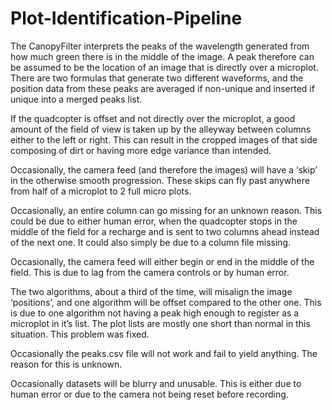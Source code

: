 # Plot-Identification-Pipeline

The CanopyFilter interprets the peaks of the wavelength generated from how much green there is in the middle of the image. A peak therefore can be assumed to be the location of an image that is directly over a microplot. There are two formulas that generate two different waveforms, and the position data from these peaks are averaged if non-unique and inserted if unique into a merged peaks list.

If the quadcopter is offset and not directly over the microplot, a good amount of the field of view is taken up by the alleyway between columns either to the left or right. This can result in the cropped images of that side composing of dirt or having more edge variance than intended.

Occasionally, the camera feed (and therefore the images) will have a ‘skip’ in the otherwise smooth progression. These skips can fly past anywhere from half of a microplot to 2 full micro plots.

Occasionally, an entire column can go missing for an unknown reason. This could be due to either human error, when the quadcopter stops in the middle of the field for a recharge and is sent to two columns ahead instead of the next one. It could also simply be due to a column file missing.

Occasionally, the camera feed will either begin or end in the middle of the field. This is due to lag from the camera controls or by human error.

The two algorithms, about a third of the time, will misalign the image ‘positions’, and one algorithm will be offset compared to the other one. This is due to one algorithm not having a peak high enough to register as a microplot in it’s list. The plot lists are mostly one short than normal in this situation. This problem was fixed.

Occasionally the peaks.csv file will not work and fail to yield anything. The reason for this is unknown.

Occasionally datasets will be blurry and unusable. This is either due to human error or due to the camera not being reset before recording.

